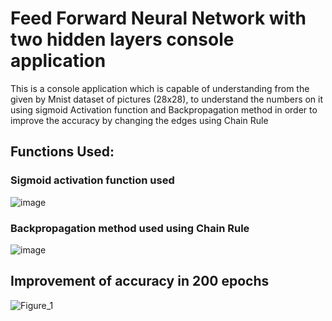 # Feed Forward Neural Network with two hidden layers console application
This is a console application which is capable of understanding from the given by Mnist dataset of pictures (28x28), to understand the numbers on it using sigmoid Activation function and Backpropagation method in order to improve the accuracy by changing the edges using Chain Rule 
## Functions Used:
### Sigmoid activation function used
![image](https://github.com/user-attachments/assets/721eb129-c9fb-40f5-a673-01ae34787c84)

### Backpropagation method used using Chain Rule
![image](https://github.com/user-attachments/assets/7f0bc5c6-6b4c-4d6b-82fd-6c2a613e5d9c)

## Improvement of accuracy in 200 epochs 
![Figure_1](https://github.com/user-attachments/assets/31adad25-914c-4b50-91fe-4888aa8b3eb5)
